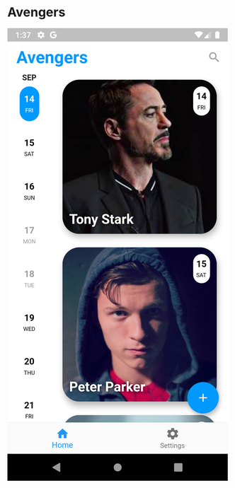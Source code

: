 # Avengers

![alt text](https://github.com/BornToFlutter/Avengers/blob/master/screenshots/avengers.png)
